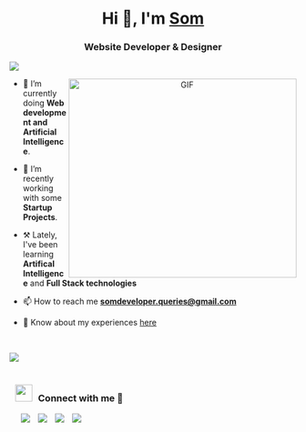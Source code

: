 <h1 align="center">Hi 👋, I'm <a href="https://thevector.xyz" target="blank">
Som</a></h1>
<h3 align="center">Website Developer & Designer</h3>

![](https://komarev.com/ghpvc/?username=VEcTorX009&label=PROFILE+VIEWS)


<a target="_blank" align="center">
  <img align="right" top="500" height="350" width="400" alt="GIF" src="https://64.media.tumblr.com/dc9305af16aa9a3c60a9ddf026b00480/b9dd63a3352b14fa-4e/s1280x1920/11f42558b5fa54ce96f2d698a453c97c0a3ff692.gif">
</a>

- 🔭 I’m currently doing **Web development and Artificial Intelligence**. 

- 🌱 I’m recently working with some **Startup Projects**.

- ⚒️ Lately, I've been learning **Artifical Intelligence** and **Full Stack technologies** 

- 📫 How to reach me **somdeveloper.queries@gmail.com**

- 📄 Know about my experiences <a href="https://www.thevector.xyz/" target="blank">here</a>
<br/>

<img src="https://user-images.githubusercontent.com/73097560/115834477-dbab4500-a447-11eb-908a-139a6edaec5c.gif"><br><br>


 <div align="left"  class="icons-social" style="margin-left: 10px;">
 <h3> <img src="https://media.giphy.com/media/iY8CRBdQXODJSCERIr/giphy.gif" width="30" height="30" style="margin-right: 10px;">Connect with me 🤝 </h3>
        <a style="margin-left: 10px;"  target="_blank" href="https://www.linkedin.com/in/som-s-647318222/">
			<img src="https://img.icons8.com/doodle/40/000000/linkedin--v2.png"></a>
        <a style="margin-left: 10px;" target="_blank" href="https://github.com/VEcTorX009">
		<img src="https://img.icons8.com/doodle/40/000000/github--v1.png"></a>
        <a style="margin-left: 10px;" target="_blank" href="https://instagram.com/som.developer">
			<img src="https://img.icons8.com/doodle/40/000000/instagram-new--v2.png"></a>
		<a style="margin-left: 10px;" target="_blank" href="https://twitter.com/home">
			<img src="https://img.icons8.com/doodle/1x/twitter-squared--v2.png" ></a></div>


